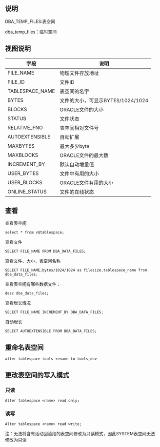 ## 说明

DBA_TEMP_FILES:表空间

dba_temp_files：临时空间

## 视图说明

| 字段            | 说明                              |
| --------------- | --------------------------------- |
| FILE_NAME       | 物理文件存放地址                  |
| FILE_ID         | 文件ID                            |
| TABLESPACE_NAME | 表空间的名字                      |
| BYTES           | 文件的大小，可显示BYTES/1024/1024 |
| BLOCKS          | ORACLE文件的大小                  |
| STATUS          | 文件状态                          |
| RELATIVE_FNO    | 表空间相对文件号                  |
| AUTOEXTENSIBLE  | 自动扩展                          |
| MAXBYTES        | 最大多少byte                      |
| MAXBLOCKS       | ORACLE文件的最大数                |
| INCREMENT_BY    | 默认自动增量值                    |
| USER_BYTES      | 文件中有用的大小                  |
| USER_BLOCKS     | ORACLE文件有用的大小              |
| ONLINE_STATUS   | 文件的在线状态                    |

## 查看

查看表空间

`select * from v$tablespace;`

查看文件

`SELECT FILE_NAME FROM DBA_DATA_FILES;`

查看文件、大小、表空间名称

`SELECT FILE_NAME,bytes/1024/1024 as filesize,tablespace_name from dba_data_files;`

查看表空间有哪些数据文件：

`desc dba_data_files;`

查看增长情况

`SELECT FILE_NAME INCREMENT_BY DBA_DATA_FILES;`

自动增长

`SELECT AUTOEXTENSIBLE FROM DBA_DATA_FILES;`

## 重命名表空间

`alter tablespace tools rename to tools_dev`



## 更改表空间的写入模式

### 只读

`Alter tablespace <name> read only;`

### 读写

`Alter tablespace <name> read write;`

注：无法将含有活动回滚段的表空间修改为只读模式，因此SYSTEM表空间无法修改为只读

